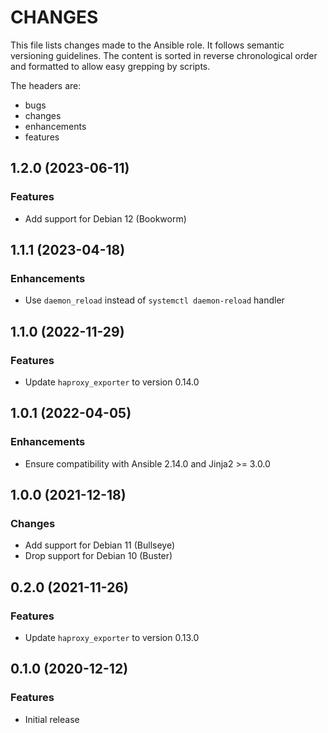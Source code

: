 # CHANGES

This file lists changes made to the Ansible role. It follows semantic versioning
guidelines. The content is sorted in reverse chronological order and formatted
to allow easy grepping by scripts.

The headers are:
- bugs
- changes
- enhancements
- features

## 1.2.0 (2023-06-11)

### Features

- Add support for Debian 12 (Bookworm)

## 1.1.1 (2023-04-18)

### Enhancements

- Use `daemon_reload` instead of `systemctl daemon-reload` handler

## 1.1.0 (2022-11-29)

### Features

- Update `haproxy_exporter` to version 0.14.0

## 1.0.1 (2022-04-05)

### Enhancements

- Ensure compatibility with Ansible 2.14.0 and Jinja2 >= 3.0.0

## 1.0.0 (2021-12-18)

### Changes

- Add support for Debian 11 (Bullseye)
- Drop support for Debian 10 (Buster)

## 0.2.0 (2021-11-26)

### Features

- Update `haproxy_exporter` to version 0.13.0

## 0.1.0 (2020-12-12)

### Features

- Initial release
